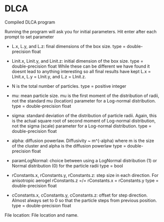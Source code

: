 # DLCA

Compiled DLCA program

Running the program will ask you for initial parameters. Hit enter after each prompt to set parameter

- L.x, L.y, and L.z: final dimensions of the box size. 
    type = double-precision float

- Linit.x, Linit.y, and Linit.z: initial dimension of the box size.
    type = double-precision float
While these can be different we have found it doesnt lead to anything interesting so all final results have kept L.x = LInit.x, L.y = LInit.y, and L.z = LInit.z.

- N is the total number of particles.
    type = positive integer
    
- mu: mean particle size. mu is the first moment of the distribution of radii, not the standard mu (location) parameter for a Log-normal distribution.
    type = double-precision float
    
- sigma: standard deviation of the distribution of particle radii. Again, this is the actual square root of second moment of Log-normal distribution, not the sigma (scale) parameter for a Log-normal distribution.
    type = double-precision float
      
- alpha: diffusion powerlaw. Diffusivity ~ m^(-alpha) where m is the size of the cluster and alpha is the diffusion powerlaw 
    type = double-precision float
    
- paramLogNormal: choice between using a LogNormal distribution (1) or Normal distribution (0) for the particle radii
    type = bool 
    
- rConstants.x, rConstants.y, rConstants.z: step size in each direction. For anisotropic aerogel rConstants.z =/= rConstants.x = rConstants.y
    type = double-precision float
    
- cConstants.x, cConstants.y, cConstants.z: offset for step direction. Almost always set to 0 so that the particle steps from previous position.
    type = double-precision float
    
File location: File location and name.



